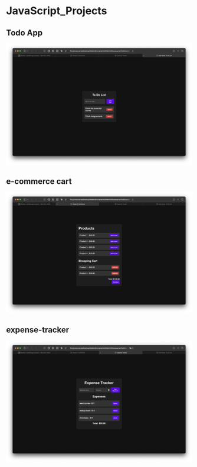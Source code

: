 # JavaScript_Projects

## Todo App

![todo app](image.png)

## e-commerce cart

![e-commerce cart](image-1.png)

## expense-tracker

![alt text](image2.png)
